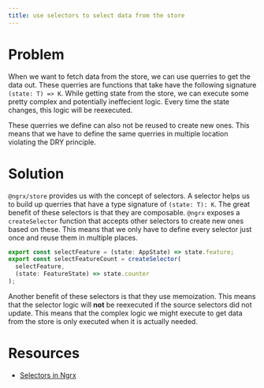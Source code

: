 ```yaml
---
title: use selectors to select data from the store
---
```


# Problem

When we want to fetch data from the store, we can use querries to get the data out. These querries are functions that take have the following signature `(state: T) => K`. While getting state from the store, we can execute some pretty complex and potentially ineffecient logic. Every time the state changes, this logic will be reexecuted.

These querries we define can also not be reused to create new ones. This means that we have to define the same querries in multiple location violating the DRY principle.

# Solution

`@ngrx/store` provides us with the concept of selectors. A selector helps us to build up querries that have a type signature of `(state: T): K`. The great benefit of these selectors is that they are composable. `@ngrx` exposes a `createSelector` function that accepts other selectors to create new ones based on these. This means that we only have to define every selector just once and reuse them in multiple places.

```ts
export const selectFeature = (state: AppState) => state.feature;
export const selectFeatureCount = createSelector(
  selectFeature,
  (state: FeatureState) => state.counter
);
```

Another benefit of these selectors is that they use memoization. This means that the selector logic will **not** be reexecuted if the source selectors did not update. This means that the complex logic we might execute to get data from the store is only executed when it is actually needed.

# Resources

* [Selectors in Ngrx](https://github.com/ngrx/platform/blob/master/docs/store/selectors.md)
